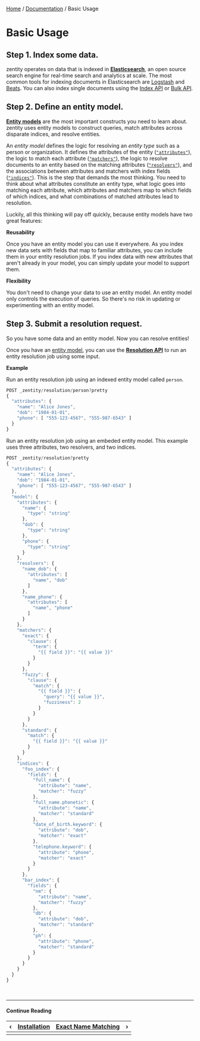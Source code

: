[Home](/) / [Documentation](/docs) / Basic Usage


# <a name="basic-usage"></a>Basic Usage


## <a name="index-data"></a>Step 1. Index some data.

zentity operates on data that is indexed in **[Elasticsearch](https://www.elastic.co/products/elasticsearch)**,
an open source search engine for real-time search and analytics at scale. The most common tools for indexing
documents in Elasticsearch are [Logstash](https://www.elastic.co/guide/en/logstash/6.1/introduction.html) and
[Beats](https://www.elastic.co/guide/en/beats/libbeat/current/beats-reference.html). You can also index single
documents using the [Index API](https://www.elastic.co/guide/en/elasticsearch/guide/current/index-doc.html) or
[Bulk API](https://www.elastic.co/guide/en/elasticsearch/reference/current/docs-bulk.html).


## <a name="define-entity-model"></a>Step 2. Define an entity model.

**[Entity models](/docs/entity-models)** are the most important constructs you need to learn about. zentity uses entity
models to construct queries, match attributes across disparate indices, and resolve entities.

An *entity model* defines the logic for resolving an *entity type* such as a person or organization. It defines the
attributes of the entity ([`"attributes"`](/docs/entity-models/specification#attributes)), the logic to match each attribute
([`"matchers"`](/docs/entity-models/specification#matchers)), the logic to resolve documents to an entity based on the
matching attributes ([`"resolvers"`](/docs/entity-models/specification#resolvers)), and the associations between attributes and matchers with
index fields ([`"indices"`](/docs/entity-models/specification#indices)). This is the step that demands the most thinking. You need to
think about what attributes constitute an entity type, what logic goes into matching each attribute, which attributes and
matchers map to which fields of which indices, and what combinations of matched attributes lead to resolution.

Luckily, all this thinking will pay off quickly, because entity models have two great features:

**Reusability**

Once you have an entity model you can use it everywhere. As you index new data sets with fields that map to familiar
attributes, you can include them in your entity resolution jobs. If you index data with new attributes that aren't
already in your model, you can simply update your model to support them.

**Flexibility**

You don't need to change your data to use an entity model. An entity model only controls the execution of queries.
So there's no risk in updating or experimenting with an entity model.


## <a name="submit-resolution-request"></a>Step 3. Submit a resolution request.

So you have some data and an entity model. Now you can resolve entities!

Once you have an [entity model](/docs/entity-models), you can use the **[Resolution API](/docs/rest-apis/resolution-api)** to run an
entity resolution job using some input.

**Example**

Run an entity resolution job using an indexed entity model called `person`.

```javascript
POST _zentity/resolution/person?pretty
{
  "attributes": {
    "name": "Alice Jones",
    "dob": "1984-01-01",
    "phone": [ "555-123-4567", "555-987-6543" ]
  }
}
```

Run an entity resolution job using an embeded entity model. This example uses three attributes, two resolvers, and two indices.

```javascript
POST _zentity/resolution?pretty
{
  "attributes": {
    "name": "Alice Jones",
    "dob": "1984-01-01",
    "phone": [ "555-123-4567", "555-987-6543" ]
  },
  "model": {
    "attributes": {
      "name": {
        "type": "string"
      },
      "dob": {
        "type": "string"
      },
      "phone": {
        "type": "string"
      }
    },
    "resolvers": {
      "name_dob": {
        "attributes": [
          "name", "dob"
        ]
      },
      "name_phone": {
        "attributes": [
          "name", "phone"
        ]
      }
    },
    "matchers": {
      "exact": {
        "clause": {
          "term": {
            "{{ field }}": "{{ value }}"
          }
        }
      },
      "fuzzy": {
        "clause": {
          "match": {
            "{{ field }}": {
              "query": "{{ value }}",
              "fuzziness": 2
            }
          }
        }
      },
      "standard": {
        "match": {
          "{{ field }}": "{{ value }}"
        }
      }
    },
    "indices": {
      "foo_index": {
        "fields": {
          "full_name": {
            "attribute": "name",
            "matcher": "fuzzy"
          },
          "full_name.phonetic": {
            "attribute": "name",
            "matcher": "standard"
          },
          "date_of_birth.keyword": {
            "attribute": "dob",
            "matcher": "exact"
          },
          "telephone.keyword": {
            "attribute": "phone",
            "matcher": "exact"
          }
        }
      },
      "bar_index": {
        "fields": {
          "nm": {
            "attribute": "name",
            "matcher": "fuzzy"
          },
          "db": {
            "attribute": "dob",
            "matcher": "standard"
          },
          "ph": {
            "attribute": "phone",
            "matcher": "standard"
          }
        }
      }
    }
  }
}
```


&nbsp;

----

#### Continue Reading

|&#8249;|[Installation](/docs/installation)|[Exact Name Matching](/docs/basic-usage/exact-name-matching)|&#8250;|
|:---|:---|---:|---:|
|    |    |    |    |
